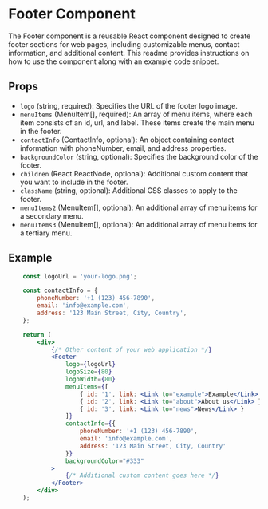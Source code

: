 # Footer Component

The Footer component is a reusable React component designed to create footer sections for web pages, including customizable menus, contact information, and additional content. This readme provides instructions on how to use the component along with an example code snippet.

## Props
- `logo` (string, required): Specifies the URL of the footer logo image.
- `menuItems` (MenuItem[], required): An array of menu items, where each item consists of an id, url, and label. These items create the main menu in the footer.
- `contactInfo` (ContactInfo, optional): An object containing contact information with phoneNumber, email, and address properties.
- `backgroundColor` (string, optional): Specifies the background color of the footer.
- `children` (React.ReactNode, optional): Additional custom content that you want to include in the footer.
- `className` (string, optional): Additional CSS classes to apply to the footer.
- `menuItems2` (MenuItem[], optional): An additional array of menu items for a secondary menu.
- `menuItems3` (MenuItem[], optional): An additional array of menu items for a tertiary menu.

## Example 

```jsx
    const logoUrl = 'your-logo.png';

    const contactInfo = {
        phoneNumber: '+1 (123) 456-7890',
        email: 'info@example.com',
        address: '123 Main Street, City, Country',
    };

    return (
        <div>
            {/* Other content of your web application */}
            <Footer
                logo={logoUrl}
                logoSize={80}
                logoWidth={80}
                menuItems={[
                    { id: '1', link: <Link to="example">Example</Link> },
                    { id: '2', link: <Link to="about">About us</Link> },
                    { id: '3', link: <Link to="news">News</Link> }
                ]}
                contactInfo={{
                    phoneNumber: '+1 (123) 456-7890',
                    email: 'info@example.com',
                    address: '123 Main Street, City, Country'
                }}
                backgroundColor="#333"
            >
                {/* Additional custom content goes here */}
            </Footer>
        </div>
    );
```